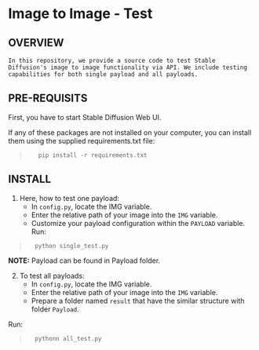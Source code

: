 # Image to Image - Test 

## OVERVIEW 
    In this repository, we provide a source code to test Stable Diffusion's image to image functionality via API. We include testing capabilities for both single payload and all payloads. 

## PRE-REQUISITS 
First, you have to start Stable Diffusion Web UI. 

If any of these packages are not installed on your computer, you can install them using the supplied requirements.txt file: 
>        pip install -r requirements.txt

## INSTALL 
1. Here, how to test one payload: 
    * In `config.py`, locate the IMG variable.
    * Enter the relative path of your image into the `IMG` variable.
    * Customize your payload configuration within the `PAYLOAD` variable.
Run: 
>       python single_test.py 

**NOTE:** Payload can be found in Payload folder. 

2. To test all payloads: 
    * In `config.py`, locate the IMG variable.
    * Enter the relative path of your image into the `IMG` variable.
    * Prepare a folder named `result` that have the similar structure with folder `Payload`. 

Run: 
>       pythonn all_test.py 








